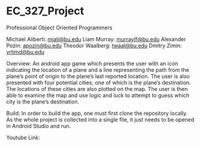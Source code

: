 # EC_327_Project

Professional Object Oriented Programmers

Michael Aliberti: mjali@bu.edu
Liam Murray: murraylf@bu.edu
Alexander Pozin: apozin@bu.edu
Theodor Waalberg: twaal@bu.edu
Dmitry Zimin: yrtimd@bu.edu

Overview:
  An android app game which presents the user with an icon indicating the location of a plane and a line representing the path from the plane’s point of origin to the plane’s last reported location. 
  The user is also presented with four potential cities, one of which is the plane’s destination. 
  The locations of these cities are also plotted on the map. 
  The user is then able to examine the map and use logic and luck to attempt to guess which city is the plane’s destination.

Build:
  In order to build the app, one must first clone the repository locally. 
  As the whole project is collected into a single file, it just needs to be opened in Android Studio and run.

Youtube Link: 
